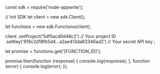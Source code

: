 const sdk = require('node-appwrite');

// Init SDK
let client = new sdk.Client();

let functions = new sdk.Functions(client);

client
    .setProject('5df5acd0d48c2') // Your project ID
    .setKey('919c2d18fb5d4...a2ae413da83346ad2') // Your secret API key
;

let promise = functions.get('[FUNCTION_ID]');

promise.then(function (response) {
    console.log(response);
}, function (error) {
    console.log(error);
});